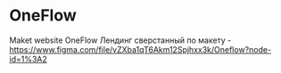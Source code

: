# OneFlow
Maket website OneFlow
Лендинг сверстанный по макету - https://www.figma.com/file/vZXba1qT6Akm12Spjhxx3k/Oneflow?node-id=1%3A2
